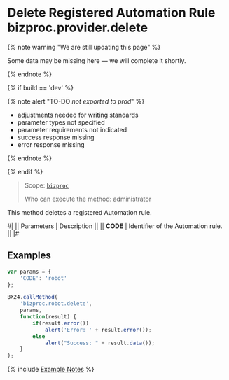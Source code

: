 # Delete Registered Automation Rule bizproc.provider.delete

{% note warning "We are still updating this page" %}

Some data may be missing here — we will complete it shortly.

{% endnote %}

{% if build == 'dev' %}

{% note alert "TO-DO _not exported to prod_" %}

- adjustments needed for writing standards
- parameter types not specified
- parameter requirements not indicated
- success response missing
- error response missing

{% endnote %}

{% endif %}

> Scope: [`bizproc`](../../scopes/permissions.md)
>
> Who can execute the method: administrator

This method deletes a registered Automation rule.

#|
|| Parameters  | Description ||
|| **CODE** | Identifier of the Automation rule. ||
|#

## Examples

```javascript
var params = {
    'CODE': 'robot'
};

BX24.callMethod(
    'bizproc.robot.delete',
    params,
    function(result) {
        if(result.error())
            alert('Error: ' + result.error());
        else
            alert("Success: " + result.data());
    }
);
```

{% include [Example Notes](../../../_includes/examples.md) %}